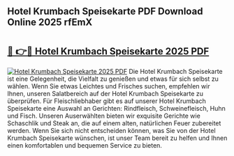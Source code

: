 ## Hotel Krumbach Speisekarte PDF Download Online 2025 rfEmX

# <h2><a href="http://gcc8wg.nevu.top/?p=Hotel+Krumbach+Speisekarte">🔗 👉🔴 Hotel Krumbach Speisekarte 2025 PDF</a></h2>

[![Hotel Krumbach Speisekarte 2025 PDF](https://i.imgur.com/dBaPXMq.png)](http://gcc8wg.nevu.top/?p=Hotel+Krumbach+Speisekarte)
Die Hotel Krumbach Speisekarte ist eine Gelegenheit, die Vielfalt zu genießen und etwas für sich selbst zu wählen. Wenn Sie etwas Leichtes und Frisches suchen, empfehlen wir Ihnen, unseren Salatbereich auf der Hotel Krumbach Speisekarte zu überprüfen. Für Fleischliebhaber gibt es auf unserer Hotel Krumbach Speisekarte eine Auswahl an Gerichten: Rindfleisch, Schweinefleisch, Huhn und Fisch. Unseren Auserwählten bieten wir exquisite Gerichte wie Schaschlik und Steak an, die auf einem alten, natürlichen Feuer zubereitet werden. Wenn Sie sich nicht entscheiden können, was Sie von der Hotel Krumbach Speisekarte wünschen, ist unser Team bereit zu helfen und Ihnen einen komfortablen und bequemen Service zu bieten.
